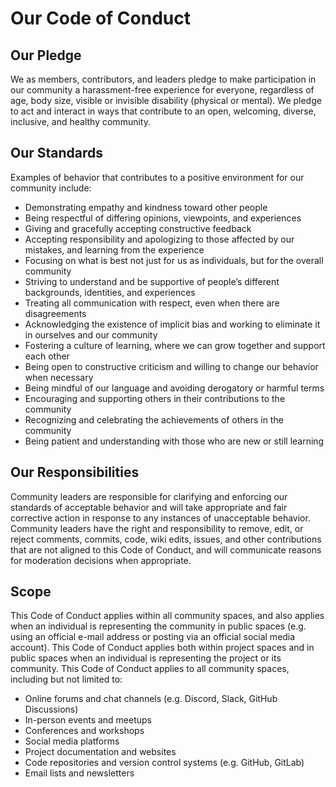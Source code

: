 # Our Code of Conduct

## Our Pledge

We as members, contributors, and leaders pledge to make participation in our community a
harassment-free experience for everyone, regardless of age, body size, visible or invisible
disability (physical or mental).
We pledge to act and interact in ways that contribute to an open, welcoming, diverse, inclusive,
and healthy community.

## Our Standards

Examples of behavior that contributes to a positive environment for our community include:

* Demonstrating empathy and kindness toward other people
* Being respectful of differing opinions, viewpoints, and experiences
* Giving and gracefully accepting constructive feedback
* Accepting responsibility and apologizing to those affected by our mistakes, and learning from the
  experience
* Focusing on what is best not just for us as individuals, but for the overall community
* Striving to understand and be supportive of people’s different backgrounds, identities, and
  experiences
* Treating all communication with respect, even when there are disagreements
* Acknowledging the existence of implicit bias and working to eliminate it in ourselves and our
  community
* Fostering a culture of learning, where we can grow together and support each other
* Being open to constructive criticism and willing to change our behavior when necessary
* Being mindful of our language and avoiding derogatory or harmful terms
* Encouraging and supporting others in their contributions to the community
* Recognizing and celebrating the achievements of others in the community
* Being patient and understanding with those who are new or still learning

## Our Responsibilities

Community leaders are responsible for clarifying and enforcing our standards of acceptable behavior
and will take appropriate and fair corrective action in response to any instances of unacceptable
behavior.
Community leaders have the right and responsibility to remove, edit, or reject comments, commits,
code, wiki edits, issues, and other contributions that are not aligned to this Code of Conduct,
and will communicate reasons for moderation decisions when appropriate.

## Scope

This Code of Conduct applies within all community spaces, and also applies when an individual is
representing the community in public spaces (e.g. using an official e-mail address or posting via an
official social media account).
This Code of Conduct applies both within project spaces and in public spaces when an individual is
representing the project or its community.
This Code of Conduct applies to all community spaces, including but not limited to:

* Online forums and chat channels (e.g. Discord, Slack, GitHub Discussions)
* In-person events and meetups
* Conferences and workshops
* Social media platforms
* Project documentation and websites
* Code repositories and version control systems (e.g. GitHub, GitLab)
* Email lists and newsletters